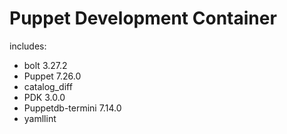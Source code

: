 # Puppet Development Container

includes:

- bolt 3.27.2
- Puppet 7.26.0
- catalog_diff
- PDK 3.0.0
- Puppetdb-termini 7.14.0
- yamllint
